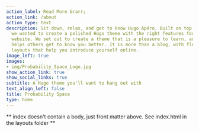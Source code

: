 ```yaml
---
action_label: Read More &rarr;
action_link: /about
action_type: text
description: Sit down, relax, and get to know Hugo Apéro. Built on top of Blogophonic,
  we wanted to create a polished Hugo theme with the right features for a true personal
  website. We set out to create a theme that is a pleasure to learn, and one that
  helps others get to know you better. It is more than a blog, with flexible custom
  layouts that help you introduce yourself online.
image_left: true
images:
- img/Probability_Space_Logo.jpg
show_action_link: true
show_social_links: true
subtitle: A Hugo theme you'll want to hang out with
text_align_left: false
title: Probability Space
type: home
---
```


** index doesn't contain a body, just front matter above.
See index.html in the layouts folder **
